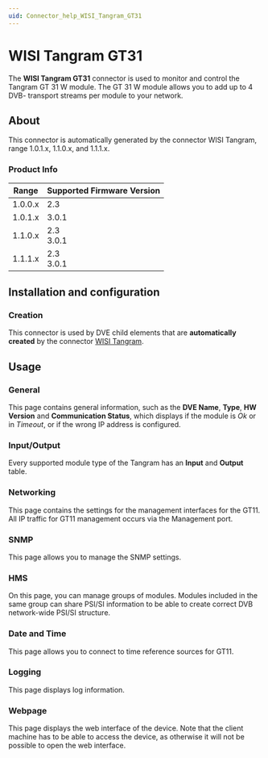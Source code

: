 ```yaml
---
uid: Connector_help_WISI_Tangram_GT31
---
```


# WISI Tangram GT31

The **WISI Tangram GT31** connector is used to monitor and control the Tangram GT 31 W module. The GT 31 W module allows you to add up to 4 DVB- transport streams per module to your network.

## About

This connector is automatically generated by the connector WISI Tangram, range 1.0.1.x, 1.1.0.x, and 1.1.1.x.

### Product Info

| Range   | Supported Firmware Version |
|---------|----------------------------|
| 1.0.0.x | 2.3                        |
| 1.0.1.x | 3.0.1                      |
| 1.1.0.x | 2.3<br>3.0.1               |
| 1.1.1.x | 2.3<br>3.0.1               |

## Installation and configuration

### Creation

This connector is used by DVE child elements that are **automatically created** by the connector [WISI Tangram](xref:Connector_help_WISI_Tangram).

## Usage

### General

This page contains general information, such as the **DVE Name**, **Type**, **HW Version** and **Communication Status**, which displays if the module is *Ok* or in *Timeout*, or if the wrong IP address is configured.

### Input/Output

Every supported module type of the Tangram has an **Input** and **Output** table.

### Networking

This page contains the settings for the management interfaces for the GT11. All IP traffic for GT11 management occurs via the Management port.

### SNMP

This page allows you to manage the SNMP settings.

### HMS

On this page, you can manage groups of modules. Modules included in the same group can share PSI/SI information to be able to create correct DVB network-wide PSI/SI structure.

### Date and Time

This page allows you to connect to time reference sources for GT11.

### Logging

This page displays log information.

### Webpage

This page displays the web interface of the device. Note that the client machine has to be able to access the device, as otherwise it will not be possible to open the web interface.
